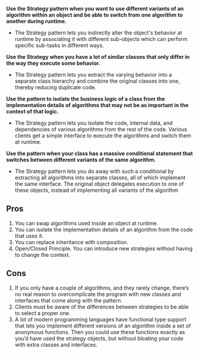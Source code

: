 **Use the Strategy pattern when you want to use different variants of an algorithm within an object and be able to switch from
  one algorithm to another during runtime.**

- The Strategy pattern lets you indirectly alter the object's behavior at runtime by associating it with different sub-objects
  which can perform specific sub-tasks in different ways.

**Use the Strategy when you have a lot of similar classes that only differ in the way they execute some behavior.**

- The Strategy pattern lets you extract the varying behavior into a separate class hierarchy and combine the original classes
  into one, thereby reducing duplicate code.

**Use the pattern to isolate the business logic of a class from the implementation details of algorithms that may not be as
  important in the context of that logic.**

- The Strategy pattern lets you isolate the code, internal data, and dependencies of various algorithms from the rest of the
  code. Various clients get a simple interface to execute the algorithms and switch them at runtime.

**Use the pattern when your class has a massive conditional statement that switches between different variants of the same algorithm.**

- The Strategy pattern lets you do away with such a conditional by extracting all algorithms into separate classes, all of which implement the same interface. The original object delegates execution to one of these objects, instead of implementing all variants of the algorithm


## Pros ##
1. You can swap algorithms used inside an object at runtime.
2. You can isolate the implementation details of an algorithm from the code that uses it.
3. You can replace inheritance with composition.
4. Open/Closed Principle. You can introduce new strategies without having to change the context.

## Cons ##

1. If you only have a couple of algorithms, and they rarely change, there’s no real reason to overcomplicate the program with new
classes and interfaces that come along with the pattern.
2. Clients must be aware of the differences between strategies to be able to select a proper one.
3. A lot of modern programming languages have functional type support that lets you implement different versions of an algorithm inside a set of anonymous functions. Then you could use these functions exactly as you’d have used the strategy objects, but without bloating your code with extra classes and interfaces.
